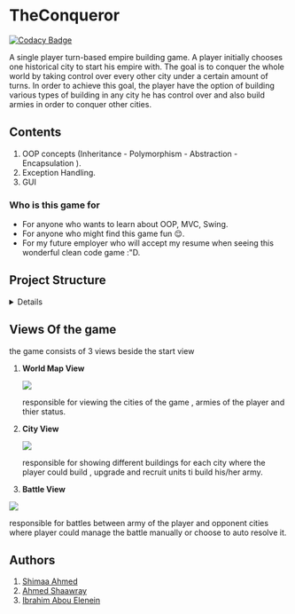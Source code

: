 # TheConqueror

[![Codacy Badge](https://api.codacy.com/project/badge/Grade/fedd9f7938f14125ae98f4c33dd8d0d7)](https://app.codacy.com/gh/aboueleyes/the-conqueror?utm_source=github.com&utm_medium=referral&utm_content=aboueleyes/the-conqueror&utm_campaign=Badge_Grade_Settings)

A single player turn-based empire building game. A player
initially chooses one historical city to start his empire with. The goal is to conquer the whole
world by taking control over every other city under a certain amount of turns. In order to
achieve this goal, the player have the option of building various types of building in any city he has control over and also build armies in order to conquer other cities.

## Contents 
1. OOP concepts (Inheritance - Polymorphism - Abstraction - Encapsulation ).
2. Exception Handling.
3. GUI 

### Who is this game for
  - For anyone who wants to learn about OOP, MVC, Swing. 
  - For anyone who might find this game fun :relieved:.
  - For my future employer who will accept my resume when seeing this wonderful clean code game :"D.
## Project Structure
<details>
    
```bash
src/
├── buildings
│   ├── ArcheryRange.java
│   ├── Barracks.java
│   ├── Building.java
│   ├── EconomicBuilding.java
│   ├── Market.java
│   └── ..............
├── controllers
│   └── Controller.java
├── engine
│   ├── City.java
│   ├── Distance.java
│   ├── Game.java
│   ├── Player.java
│   └── ............
├── exceptions
│   ├── ArmyException.java
│   ├── BuildingException.java
│   ├── FriendlyCityException.java
│   ├── FriendlyFireException.java
│   └── .......................
├── units
│   ├── Archer.java
│   ├── Army.java
│   ├── Infantry.java
│   ├── Status.java
│   └── ................
├── utlis
│   └── ReadingCSVFile.java
└── views
    ├── button
    │   ├── CityButton.java
    │   ├── StyledButton.java
    │   └── UnitButton.java
    ├── MyInputVerifier.java
    ├── panel
    │   ├── ArmyPanel.java
    │   ├── CardsPanel.java
    │   ├── MilitaryBuildingPanel.java
    │   ├── PlayerPanel.java
    │   └── .....................
    ├── RXCardLayout.java
    └── view
        ├── BattleView.java
        ├── CityView.java
        ├── EndGameView.java
        ├── StartView.java
        └── ..............

```
</details>

## Views Of the game 
  
the game consists of 3 views beside the start view 

1) <strong> World Map View </strong> 
 
 
   <img src = "assets/img/views/worldMapView.jpeg" >
  
   responsible for viewing the cities of the game , armies of the player and thier status.

2) <strong> City View </strong>


   <img src = "assets/img/views/cityView.jpeg">
   
   responsible for showing different buildings for each city where the player could build , upgrade and recruit units ti build his/her army.


3) <strong> Battle View </strong> 

<img src = "assets/img/views/battleView.jpeg">
   
   
   responsible for battles between army of the player and opponent cities where player could manage the battle manually or choose to auto resolve it.
 

## Authors 
1. [Shimaa Ahmed](https://github.com/ShimaaBetah)
2. [Ahmed Shaawray](https://github.com/shaarawy29)
3. [Ibrahim Abou Elenein](https://github.com/aboueleyes)

